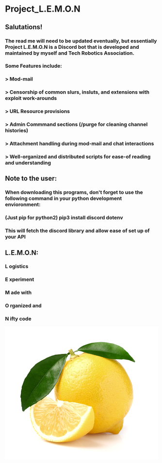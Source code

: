 # Project_L.E.M.O.N

## Salutations! 

### The read me will need to be updated eventually, but essentially Project L.E.M.O.N is a Discord bot that is developed and maintained by myself and Tech Robotics Association. 

### Some Features include:
### > Mod-mail
### > Censorship of common slurs, insluts, and extensions with exploit work-arounds
### > URL Resource provisions
### > Admin Commmand sections (/purge for cleaning channel histories)
### > Attachment handling during mod-mail and chat interactions
### > Well-organized and distributed scripts for ease-of reading and understanding

## Note to the user:

### When downloading this programs, don't forget to use the following command in your python development envioronment:
### (Just pip for python2) pip3 install discord dotenv

### This will fetch the discord library and allow ease of set up of your API

## L.E.M.O.N:
### L ogistics
### E xperiment
### M ade with
### O rganized and
### N ifty code

![L.E.M.O.N Profile](lemon.jpeg)
